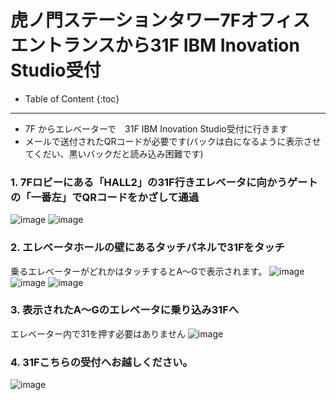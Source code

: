 # 虎ノ門ステーションタワー7Fオフィスエントランスから31F IBM Inovation Studio受付
- Table of Content
{:toc}



<hr>

- 7F からエレベーターで　31F IBM Inovation Studio受付に行きます
- メールで送付されたQRコードが必要です(バックは白になるように表示させてくだい、黒いバックだと読み込み困難です)



### 1. 7Fロビーにある「HALL2」の31F行きエレベータに向かうゲートの「一番左」でQRコードをかざして通過

![image](images/1_31F.jpg)
![image](images/1_31F2.jpg)

### 2. エレベータホールの壁にあるタッチパネルで31Fをタッチ
乗るエレベーターがどれかはタッチするとA〜Gで表示されます。
![image](images/2_31F.jpg)
![image](images/2_31F2.jpg)
![image](images/3_31F.jpg)

### 3. 表示されたA〜Gのエレベータに乗り込み31Fへ
エレベーター内で31を押す必要はありません
![image](images/3_31F2.jpg)

### 4. 31Fこちらの受付へお越しください。
![image](images/4_31F.jpg)

